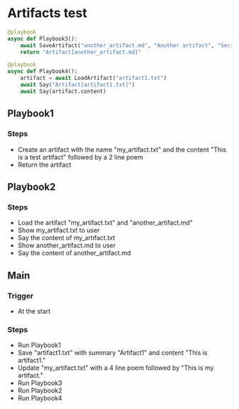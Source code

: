 # Artifacts test

```python
@playbook
async def Playbook3():
    await SaveArtifact("another_artifact.md", "Another artifact", "Secret message 54345.")
    return "Artifact[another_artifact.md]"

@playbook
async def Playbook4():
    artifact = await LoadArtifact("artifact1.txt")
    await Say("Artifact[artifact1.txt]")
    await Say(artifact.content)
```

## Playbook1

### Steps
- Create an artifact with the name "my_artifact.txt" and the content "This is a test artifact" followed by a 2 line poem
- Return the artifact

## Playbook2

### Steps
- Load the artifact "my_artifact.txt" and "another_artifact.md"
- Show my_artifact.txt to user
- Say the content of my_artifact.txt
- Show another_artifact.md to user
- Say the content of another_artifact.md

## Main

### Trigger
- At the start

### Steps
- Run Playbook1
- Save "artifact1.txt" with summary "Artifact1" and content "This is artifact1."
- Update "my_artifact.txt" with a 4 line poem followed by "This is my artifact."
- Run Playbook3
- Run Playbook2
- Run Playbook4
